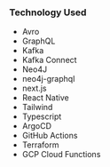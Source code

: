 ### Technology Used
* Avro
* GraphQL
* Kafka
* Kafka Connect
* Neo4J
* neo4j-graphql
* next.js
* React Native
* Tailwind
* Typescript
* ArgoCD
* GitHub Actions
* Terraform
* GCP Cloud Functions

